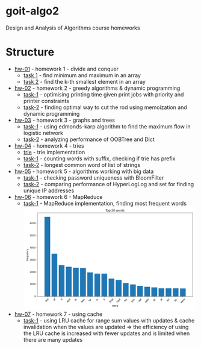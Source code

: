 # goit-algo2
Design and Analysis of Algorithms course homeworks

# Structure

- [hw-01](hw-01) - homework 1 - divide and conquer
  - [task 1](hw-01/task-1.py) - find minimum and maximum in an array
  - [task 2](hw-01/task-2.py) - find the k-th smallest element in an array
- [hw-02](hw-02) - homework 2 - greedy algorithms & dynamic programming
  - [task-1](hw-02/task-1.py) - optimising printing time given print jobs with priority and printer constraints
  - [task-2](hw-02/task-2.py) - finding optimal way to cut the rod using memoization and dynamic programming
- [hw-03](hw-03) - homework 3 - graphs and trees
  - [task-1](hw-03/task-1.py) - using edmonds-karp algorithm to find the maximum flow in logistic network
  - [task-2](hw-03/task-2.py) - analyzing performance of OOBTree and Dict
- [hw-04](hw-04) - homework 4 - tries
  - [trie](hw-04/trie.py) - trie implementation
  - [task-1](hw-04/task-1.py) - counting words with suffix, checking if trie has prefix
  - [task-2](hw-04/task-2.py) - longest common word of list of strings
- [hw-05](hw-05) - homework 5 - algorithms working with big data
  - [task-1](hw-05/task-1.py) - checking password uniqueness with BloomFilter
  - [task-2](hw-05/task-2.py) - comparing performance of HyperLogLog and set for finding unique IP addresses
- [hw-06](hw-06) - homework 6 - MapReduce
  - [task-1](hw-06/task-1.py) - MapReduce implementation, finding most frequent words
![img.png](img.png)
- [hw-07](hw-07) - homework 7 - using cache
  - [task-1](hw-07/task-1.py) - using LRU cache for range sum values with updates & cache invalidation when the values are updated => the efficiency of using the LRU cache is increased with fewer updates and is limited when there are many updates